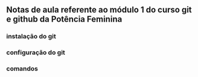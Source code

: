 ## Notas de aula referente ao módulo 1 do curso git e github da Potência Feminina

### instalação do git

### configuração do git


### comandos

### 
